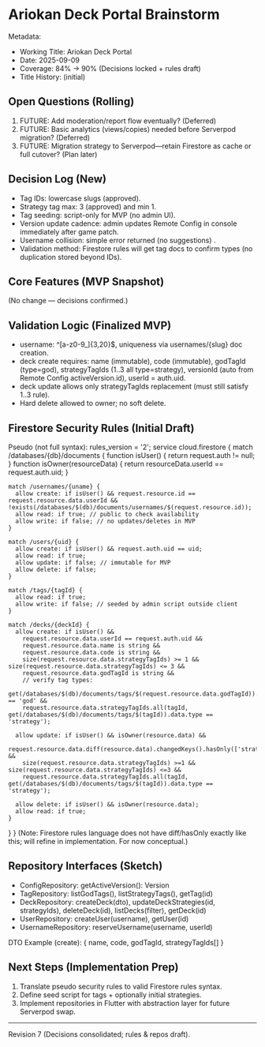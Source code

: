 # Ariokan Deck Portal Brainstorm

Metadata:
- Working Title: Ariokan Deck Portal
- Date: 2025-09-09
- Coverage: 84% -> 90% (Decisions locked + rules draft)
- Title History: (initial)

## Open Questions (Rolling)
1. FUTURE: Add moderation/report flow eventually? (Deferred)
2. FUTURE: Basic analytics (views/copies) needed before Serverpod migration? (Deferred)
3. FUTURE: Migration strategy to Serverpod—retain Firestore as cache or full cutover? (Plan later)

## Decision Log (New)
- Tag IDs: lowercase slugs (approved).
- Strategy tag max: 3 (approved) and min 1.
- Tag seeding: script-only for MVP (no admin UI).
- Version update cadence: admin updates Remote Config in console immediately after game patch.
- Username collision: simple error returned (no suggestions) .
- Validation method: Firestore rules will get tag docs to confirm types (no duplication stored beyond IDs).

## Core Features (MVP Snapshot)
(No change — decisions confirmed.)

## Validation Logic (Finalized MVP)
- username: ^[a-z0-9_]{3,20}$, uniqueness via usernames/{slug} doc creation.
- deck create requires: name (immutable), code (immutable), godTagId (type=god), strategyTagIds (1..3 all type=strategy), versionId (auto from Remote Config activeVersion.id), userId = auth.uid.
- deck update allows only strategyTagIds replacement (must still satisfy 1..3 rule).
- Hard delete allowed to owner; no soft delete.

## Firestore Security Rules (Initial Draft)
Pseudo (not full syntax):
rules_version = '2';
service cloud.firestore {
  match /databases/{db}/documents {
    function isUser() { return request.auth != null; }
    function isOwner(resourceData) { return resourceData.userId == request.auth.uid; }

    match /usernames/{uname} {
      allow create: if isUser() && request.resource.id == request.resource.data.userId && !exists(/databases/$(db)/documents/usernames/$(request.resource.id));
      allow read: if true; // public to check availability
      allow write: if false; // no updates/deletes in MVP
    }

    match /users/{uid} {
      allow create: if isUser() && request.auth.uid == uid;
      allow read: if true;
      allow update: if false; // immutable for MVP
      allow delete: if false;
    }

    match /tags/{tagId} {
      allow read: if true;
      allow write: if false; // seeded by admin script outside client
    }

    match /decks/{deckId} {
      allow create: if isUser() &&
        request.resource.data.userId == request.auth.uid &&
        request.resource.data.name is string &&
        request.resource.data.code is string &&
        size(request.resource.data.strategyTagIds) >= 1 && size(request.resource.data.strategyTagIds) <= 3 &&
        request.resource.data.godTagId is string &&
        // verify tag types:
        get(/databases/$(db)/documents/tags/$(request.resource.data.godTagId)).data.type == 'god' &&
        request.resource.data.strategyTagIds.all(tagId, get(/databases/$(db)/documents/tags/$(tagId)).data.type == 'strategy');

      allow update: if isUser() && isOwner(resource.data) &&
        request.resource.data.diff(resource.data).changedKeys().hasOnly(['strategyTagIds','updatedAt']) &&
        size(request.resource.data.strategyTagIds) >=1 && size(request.resource.data.strategyTagIds) <=3 &&
        request.resource.data.strategyTagIds.all(tagId, get(/databases/$(db)/documents/tags/$(tagId)).data.type == 'strategy');

      allow delete: if isUser() && isOwner(resource.data);
      allow read: if true;
    }
  }
}
(Note: Firestore rules language does not have diff/hasOnly exactly like this; will refine in implementation. For now conceptual.)

## Repository Interfaces (Sketch)
- ConfigRepository: getActiveVersion(): Version
- TagRepository: listGodTags(), listStrategyTags(), getTag(id)
- DeckRepository: createDeck(dto), updateDeckStrategies(id, strategyIds), deleteDeck(id), listDecks(filter), getDeck(id)
- UserRepository: createUser(username), getUser(id)
- UsernameRepository: reserveUsername(username, userId)

DTO Example (create): { name, code, godTagId, strategyTagIds[] }

## Next Steps (Implementation Prep)
1. Translate pseudo security rules to valid Firestore rules syntax.
2. Define seed script for tags + optionally initial strategies.
3. Implement repositories in Flutter with abstraction layer for future Serverpod swap.

---
Revision 7 (Decisions consolidated; rules & repos draft).
